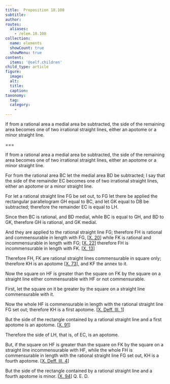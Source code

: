 ```yaml
---
title:  Proposition 10.108
subtitle: 
author:
routes:
  aliases:
    - /elem.10.108
collection:
  name: elements
  showCount: true
  showMenu: true
content:
  items: '@self.children'
child_type: article
figure:
  image:
  alt:
  title:
  caption:
taxonomy:
  tag:
  category:
    - 
---
```


<p><hi rend="ital">If from a rational area a medial area be subtracted, the <quote>side</quote>
 of the remaining area becomes one of two irrational straight lines, either an apotome or a minor straight line</hi>. </p>

===

<p><span class="ital">If from a rational area a medial area be subtracted, the <quote>side</quote>
 of the remaining area becomes one of two irrational straight lines, either an apotome or a minor straight line</span>. </p>

<p>For from the rational area <span class="ital">BC</span> let the medial area <span class="ital">BD</span> be subtracted; I say that the <quote>side</quote>
 of the remainder <span class="ital">EC</span> becomes one of two irrational straight lines, either an apotome or a minor straight line. 
      </p>

<p>For let a rational straight line <span class="ital">FG</span> be set out, to <span class="ital">FG</span> let there be applied the rectangular parallelogram <span class="ital">GH</span> equal to <span class="ital">BC</span>, and let <span class="ital">GK</span> equal to <span class="ital">DB</span> be subtracted; therefore the remainder <span class="ital">EC</span> is equal to <span class="ital">LH</span>. </p>

<p>Since then <span class="ital">BC</span> is rational, and <span class="ital">BD</span> medial, while <span class="ital">BC</span> is equal to <span class="ital">GH</span>, and <span class="ital">BD</span> to <span class="ital">GK</span>, therefore <span class="ital">GH</span> is rational, and <span class="ital">GK</span> medial. </p>

<p>And they are applied to the rational straight line <span class="ital">FG</span>; therefore <span class="ital">FH</span> is rational and commensurable in length with <span class="ital">FG</span>, [<a href="/elem.10.20">X. 20</a>] while <span class="ital">FK</span> is rational and incommensurable in length with <span class="ital">FG</span>; [<a href="/elem.10.22">X. 22</a>] therefore <span class="ital">FH</span> is incommensurable in length with <span class="ital">FK</span>. [<a href="/elem.10.13">X. 13</a>] </p>

<p>Therefore <span class="ital">FH</span>, <span class="ital">FK</span> are rational straight lines commensurable in square only; therefore <span class="ital">KH</span> is an apotome [<a href="/elem.10.73">X. 73</a>], and <span class="ital">KF</span> the annex to it. </p>

<p>Now the square on <span class="ital">HF</span> is greater than the square on <span class="ital">FK</span> by the square on a straight line either commensurable with <span class="ital">HF</span> or not commensurable. </p>

<p>First, let the square on it be greater by the square on a straight line commensurable with it. </p>

<p>Now the whole <span class="ital">HF</span> is commensurable in length with the rational straight line <span class="ital">FG</span> set out; therefore <span class="ital">KH</span> is a first apotome. [<a href="/elem.10.def.3.1">X. Deff. III. 1</a>] <pb n="236"/></p>

<p>But the <quote>side</quote>
 of the rectangle contained by a rational straight line and a first apotome is an apotome. [<a href="/elem.10.91">X. 91</a>] </p>

<p>Therefore the <quote>side</quote>
 of <span class="ital">LH</span>, that is, of <span class="ital">EC</span>, is an apotome. </p>

<p>But, if the square on <span class="ital">HF</span> is greater than the square on <span class="ital">FK</span> by the square on a straight line incommensurable with <span class="ital">HF</span>, while the whole <span class="ital">FH</span> is commensurable in length with the rational straight line <span class="ital">FG</span> set out, <span class="ital">KH</span> is a fourth apotome. [<a href="/elem.10.def.3.4">X. Deff. III. 4</a>] </p>

<p>But the <quote>side</quote>
 of the rectangle contained by a rational straight line and a fourth apotome is minor. [<a href="/elem.10.94">X. 94</a>] Q. E. D.</p>
